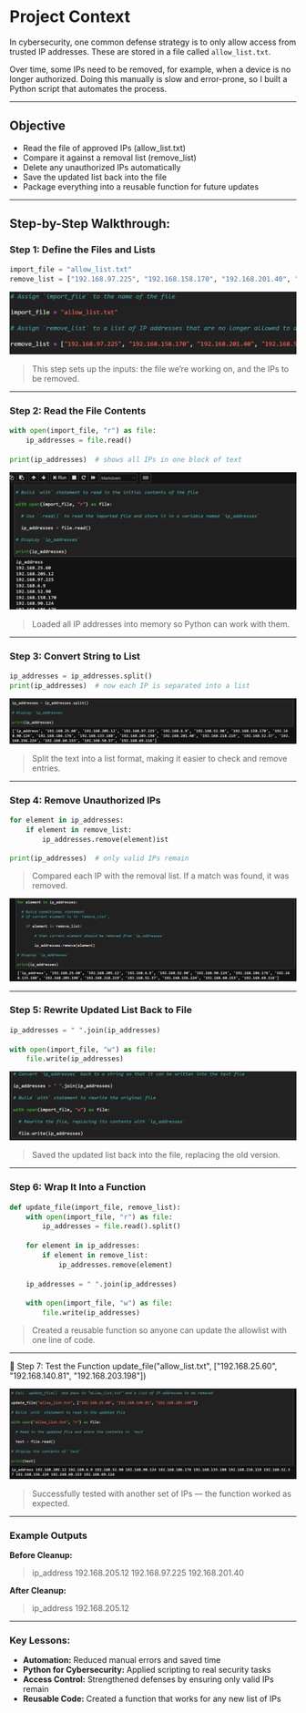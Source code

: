 # Project Context

In cybersecurity, one common defense strategy is to only allow access from trusted IP addresses. 
These are stored in a file called `allow_list.txt`.

Over time, some IPs need to be removed, for example, when a device is no longer authorized. 
Doing this manually is slow and error-prone, so I built a Python script that automates the process.

---

 ## Objective

- Read the file of approved IPs (allow_list.txt)
- Compare it against a removal list (remove_list)
- Delete any unauthorized IPs automatically
- Save the updated list back into the file
- Package everything into a reusable function for future updates

---

## Step-by-Step Walkthrough:

### Step 1: Define the Files and Lists
```py
import_file = "allow_list.txt"  
remove_list = ["192.168.97.225", "192.168.158.170", "192.168.201.40", "192.168.58.57"]
```
![define file](screenshots/Assign_file.png)

> This step sets up the inputs: the file we’re working on, and the IPs to be removed.

---

### Step 2: Read the File Contents
```py
with open(import_file, "r") as file:
    ip_addresses = file.read()

print(ip_addresses)  # shows all IPs in one block of text

```

![Read file](screenshots/open_textfile.png)


> Loaded all IP addresses into memory so Python can work with them.

---

### Step 3: Convert String to List
```py
ip_addresses = ip_addresses.split()
print(ip_addresses)  # now each IP is separated into a list

```
![convert to list](screenshots/change_to_list.png)

> Split the text into a list format, making it easier to check and remove entries.

---

### Step 4: Remove Unauthorized IPs
```py
for element in ip_addresses:
    if element in remove_list:
        ip_addresses.remove(element)ist

print(ip_addresses)  # only valid IPs remain

```

> Compared each IP with the removal list. If a match was found, it was removed.

![Remove unauthorized IPs](screenshots/remove_IPs.png)

---

### Step 5: Rewrite Updated List Back to File
```py
ip_addresses = " ".join(ip_addresses)

with open(import_file, "w") as file:
    file.write(ip_addresses)
```

![Rewrite textfile](screenshots/Rewrite_file_to_string.png)

> Saved the updated list back into the file, replacing the old version.

---

### Step 6: Wrap It Into a Function
```py
def update_file(import_file, remove_list):
    with open(import_file, "r") as file:
        ip_addresses = file.read().split()

    for element in ip_addresses:
        if element in remove_list:
            ip_addresses.remove(element)

    ip_addresses = " ".join(ip_addresses)

    with open(import_file, "w") as file:
        file.write(ip_addresses)
```


> Created a reusable function so anyone can update the allowlist with one line of code.

---

🔹 Step 7: Test the Function
update_file("allow_list.txt", ["192.168.25.60", "192.168.140.81", "192.168.203.198"])

![Test function with another list](screenshots/test-function.png)

> Successfully tested with another set of IPs — the function worked as expected.

---

### Example Outputs

**Before Cleanup:**

> ip_address 192.168.205.12 192.168.97.225 192.168.201.40


**After Cleanup:**

> ip_address 192.168.205.12

---

### Key Lessons:
- **Automation:** Reduced manual errors and saved time
- **Python for Cybersecurity:** Applied scripting to real security tasks
- **Access Control:** Strengthened defenses by ensuring only valid IPs remain
- **Reusable Code:** Created a function that works for any new list of IPs
